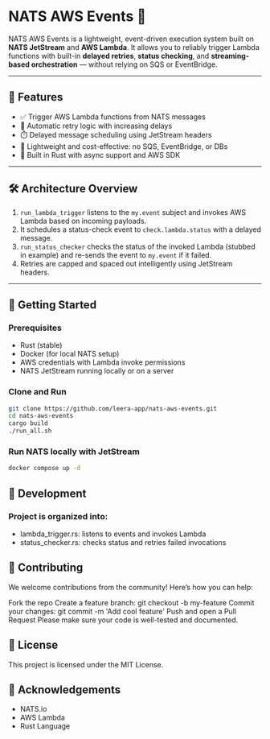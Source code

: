 # NATS AWS Events 🚀

NATS AWS Events is a lightweight, event-driven execution system built on **NATS JetStream** and **AWS Lambda**. It allows you to reliably trigger Lambda functions with built-in **delayed retries**, **status checking**, and **streaming-based orchestration** — without relying on SQS or EventBridge.

---

## 🌟 Features

- ✅ Trigger AWS Lambda functions from NATS messages
- 🔁 Automatic retry logic with increasing delays
- ⏱️ Delayed message scheduling using JetStream headers
- 📡 Lightweight and cost-effective: no SQS, EventBridge, or DBs
- 🔧 Built in Rust with async support and AWS SDK

---

## 🛠️ Architecture Overview

1. `run_lambda_trigger` listens to the `my.event` subject and invokes AWS Lambda based on incoming payloads.
2. It schedules a status-check event to `check.lambda.status` with a delayed message.
3. `run_status_checker` checks the status of the invoked Lambda (stubbed in example) and re-sends the event to `my.event` if it failed.
4. Retries are capped and spaced out intelligently using JetStream headers.

---

## 🚀 Getting Started

### Prerequisites

- Rust (stable)
- Docker (for local NATS setup)
- AWS credentials with Lambda invoke permissions
- NATS JetStream running locally or on a server

### Clone and Run

```bash
git clone https://github.com/leera-app/nats-aws-events.git
cd nats-aws-events
cargo build
./run_all.sh
```
### Run NATS locally with JetStream
```bash
docker compose up -d
```


## 🧪 Development

### Project is organized into:

- lambda_trigger.rs: listens to events and invokes Lambda
- status_checker.rs: checks status and retries failed invocations


## 🤝 Contributing

We welcome contributions from the community! Here’s how you can help:

Fork the repo
Create a feature branch: git checkout -b my-feature
Commit your changes: git commit -m 'Add cool feature'
Push and open a Pull Request
Please make sure your code is well-tested and documented.


## 📄 License

This project is licensed under the MIT License.


## 🙏 Acknowledgements

- NATS.io
- AWS Lambda
- Rust Language